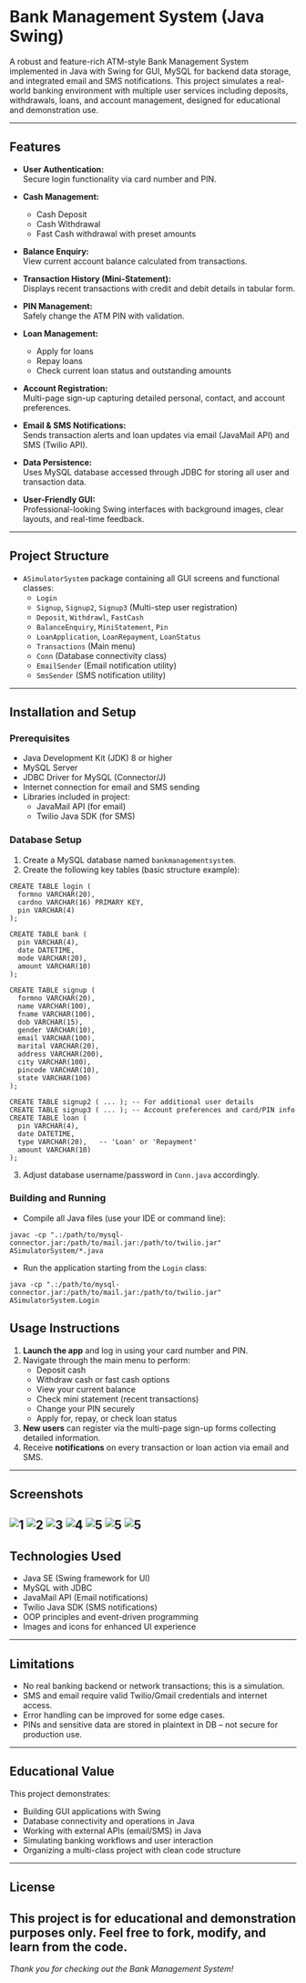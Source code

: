 # Bank Management System (Java Swing)

A robust and feature-rich ATM-style Bank Management System implemented in Java with Swing for GUI, MySQL for backend data storage, and integrated email and SMS notifications. This project simulates a real-world banking environment with multiple user services including deposits, withdrawals, loans, and account management, designed for educational and demonstration use.

---

## Features

- **User Authentication:**  
  Secure login functionality via card number and PIN.

- **Cash Management:**  
  - Cash Deposit  
  - Cash Withdrawal  
  - Fast Cash withdrawal with preset amounts

- **Balance Enquiry:**  
  View current account balance calculated from transactions.

- **Transaction History (Mini-Statement):**  
  Displays recent transactions with credit and debit details in tabular form.

- **PIN Management:**  
  Safely change the ATM PIN with validation.

- **Loan Management:**  
  - Apply for loans  
  - Repay loans  
  - Check current loan status and outstanding amounts

- **Account Registration:**  
  Multi-page sign-up capturing detailed personal, contact, and account preferences.

- **Email & SMS Notifications:**  
  Sends transaction alerts and loan updates via email (JavaMail API) and SMS (Twilio API).

- **Data Persistence:**  
  Uses MySQL database accessed through JDBC for storing all user and transaction data.

- **User-Friendly GUI:**  
  Professional-looking Swing interfaces with background images, clear layouts, and real-time feedback.

---

## Project Structure

- `ASimulatorSystem` package containing all GUI screens and functional classes:
  - `Login`  
  - `Signup`, `Signup2`, `Signup3` (Multi-step user registration)  
  - `Deposit`, `Withdrawl`, `FastCash`  
  - `BalanceEnquiry`, `MiniStatement`, `Pin`  
  - `LoanApplication`, `LoanRepayment`, `LoanStatus`  
  - `Transactions` (Main menu)  
  - `Conn` (Database connectivity class)  
  - `EmailSender` (Email notification utility)  
  - `SmsSender` (SMS notification utility)

---

## Installation and Setup

### Prerequisites

- Java Development Kit (JDK) 8 or higher
- MySQL Server
- JDBC Driver for MySQL (Connector/J)
- Internet connection for email and SMS sending
- Libraries included in project:
  - JavaMail API (for email)
  - Twilio Java SDK (for SMS)

### Database Setup

1. Create a MySQL database named `bankmanagementsystem`.
2. Create the following key tables (basic structure example):

```
CREATE TABLE login (
  formno VARCHAR(20),
  cardno VARCHAR(16) PRIMARY KEY,
  pin VARCHAR(4)
);

CREATE TABLE bank (
  pin VARCHAR(4),
  date DATETIME,
  mode VARCHAR(20),
  amount VARCHAR(10)
);

CREATE TABLE signup (
  formno VARCHAR(20),
  name VARCHAR(100),
  fname VARCHAR(100),
  dob VARCHAR(15),
  gender VARCHAR(10),
  email VARCHAR(100),
  marital VARCHAR(20),
  address VARCHAR(200),
  city VARCHAR(100),
  pincode VARCHAR(10),
  state VARCHAR(100)
);

CREATE TABLE signup2 ( ... ); -- For additional user details
CREATE TABLE signup3 ( ... ); -- Account preferences and card/PIN info
CREATE TABLE loan (
  pin VARCHAR(4),
  date DATETIME,
  type VARCHAR(20),   -- 'Loan' or 'Repayment'
  amount VARCHAR(10)
);
```

3. Adjust database username/password in `Conn.java` accordingly.

### Building and Running

- Compile all Java files (use your IDE or command line):

```
javac -cp ".:/path/to/mysql-connector.jar:/path/to/mail.jar:/path/to/twilio.jar" ASimulatorSystem/*.java
```

- Run the application starting from the `Login` class:

```
java -cp ".:/path/to/mysql-connector.jar:/path/to/mail.jar:/path/to/twilio.jar" ASimulatorSystem.Login
```


## Usage Instructions

1. **Launch the app** and log in using your card number and PIN.
2. Navigate through the main menu to perform:
   - Deposit cash
   - Withdraw cash or fast cash options
   - View your current balance
   - Check mini statement (recent transactions)
   - Change your PIN securely
   - Apply for, repay, or check loan status
3. **New users** can register via the multi-page sign-up forms collecting detailed information.
4. Receive **notifications** on every transaction or loan action via email and SMS.

---

## Screenshots
![1](/image1.png)
![2](/image2.png)
![3](/image3.png)
![4](/image4.png)
![5](/image5.png)
![5](/image6.png)
![5](/image7.png)
---

## Technologies Used

- Java SE (Swing framework for UI)
- MySQL with JDBC
- JavaMail API (Email notifications)
- Twilio Java SDK (SMS notifications)
- OOP principles and event-driven programming
- Images and icons for enhanced UI experience

---

## Limitations

- No real banking backend or network transactions; this is a simulation.
- SMS and email require valid Twilio/Gmail credentials and internet access.
- Error handling can be improved for some edge cases.
- PINs and sensitive data are stored in plaintext in DB – not secure for production use.

---

## Educational Value

This project demonstrates:

- Building GUI applications with Swing
- Database connectivity and operations in Java
- Working with external APIs (email/SMS) in Java
- Simulating banking workflows and user interaction
- Organizing a multi-class project with clean code structure

---
## License

This project is for educational and demonstration purposes only. Feel free to fork, modify, and learn from the code.
---
*Thank you for checking out the Bank Management System!*
